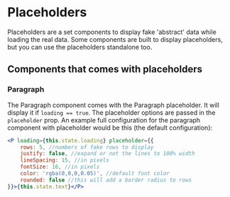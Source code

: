 # Placeholders

Placeholders are a set components to display fake 'abstract' data while loading the real data. Some components are built to display placeholders, but you can use the placeholders standalone too. 

## Components that comes with placeholders



### Paragraph

The Paragraph component comes with the Paragraph placeholder. It will display it if `loading == true`. The placeholder options are passed in the `placeholder` prop. An example full configuration for the paragraph component with placeholder would be this (the default configuration):



```jsx
<P loading={this.state.loading} placeholder={{
	rows: 5, //numbers of fake rows to display
    justify: false, //expand or not the lines to 100% width
 	lineSpacing: 15, //in pixels
    fontSize: 16, //in pixels
    color: 'rgba(0,0,0,0.05)', //default font color
    rounded: false //this will add a border radius to rows
}}>{this.state.text}</P>
```



